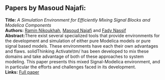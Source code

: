 <h2>Papers by Masoud Najafi:</h2>
<p>
<b>Title:</b> <i> A Simulation Environment  for Efficiently Mixing Signal Blocks and Modelica Components </i> <br />
<b>Authors:</b> <a href="../authors/author_198.html">Ramin Nikoukhah</a>, <a href="../authors/author_190.html">Masoud Najafi</a> and <a href="../authors/author_191.html">Fady Nassif</a><br />
<b>Abstract:</b>There exist several specialized tools that provide environments for the development and simulation of either pure Modelica models or pure signal based models. These  environments have each their own advantages and flaws.
  solidThinking Activate\tm/ has been developed to mix these domains and take advantage of  both of these approaches to system modeling.
  This paper presents this mixed Signal-Modelica environment, and in particular the efforts and challenges faced in its development.<br />
<b>Links:</b> <a href="../submissions/ecp17132831_NikoukhahNajafiNassif.pdf">Full paper</a></p>